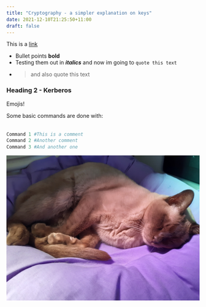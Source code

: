 ```yaml
---
title: "Cryptography - a simpler explanation on keys"
date: 2021-12-10T21:25:50+11:00
draft: false
---
```


This is a [link](https://www.pexels.com/photo/selective-focus-photography-of-orange-tabby-cat-1170986/)

* Bullet points **bold**
* Testing them out in ***italics*** and now im going to `quote this text`
* >and also quote this text

### Heading 2 - Kerberos

Emojis!

Some basic commands are done with:

```python

Command 1 #This is a comment
Command 2 #Another comment
Command 3 #And another one

```

![Tomtom](/static/Tomtom.jpg)
